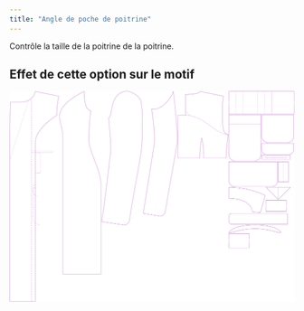 ```yaml
---
title: "Angle de poche de poitrine"
---
```


Contrôle la taille de la poitrine de la poitrine.

## Effet de cette option sur le motif

![Cette image montre l'effet de cette option en superposant plusieurs variantes qui ont une valeur différente pour cette option](carlita_chestpocketangle_sample.svg "Effet de cette option sur le motif")
